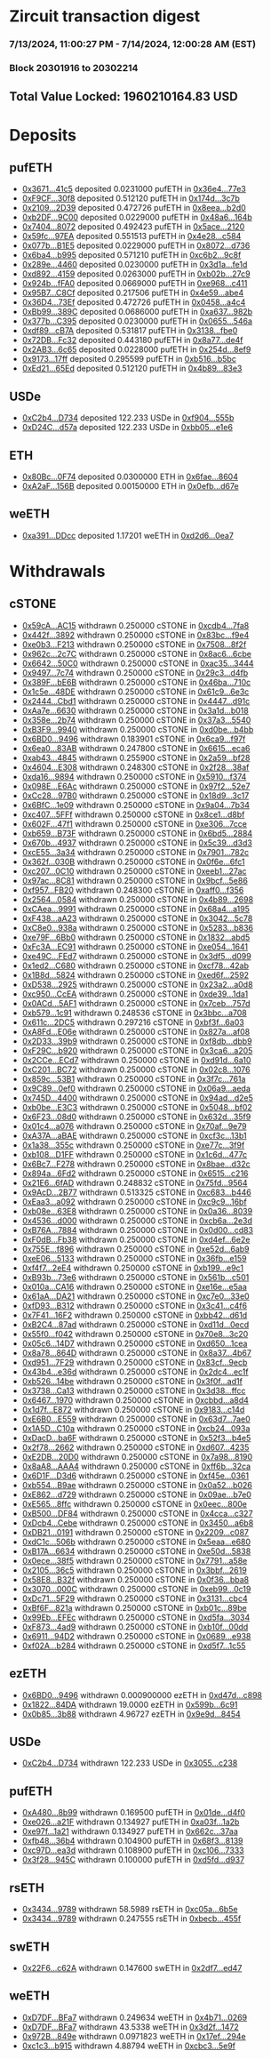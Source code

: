# Zircuit transaction digest
### 7/13/2024, 11:00:27 PM - 7/14/2024, 12:00:28 AM (EST)
### Block 20301916 to 20302214

## Total Value Locked: 1960210164.83 USD

# Deposits
## pufETH
- [0x3671...41c5](https://etherscan.io/address/0x3671193239BcE4B9fD1615aE35FF0c86D1f241c5) deposited 0.0231000 pufETH in [0x36e4...77e3](https://etherscan.io/tx/0x3671193239BcE4B9fD1615aE35FF0c86D1f241c5)
- [0xF9CF...30f8](https://etherscan.io/address/0xF9CFd1f80f9D730d346A314e9050923e63Cd30f8) deposited 0.512120 pufETH in [0x174d...3c7b](https://etherscan.io/tx/0xF9CFd1f80f9D730d346A314e9050923e63Cd30f8)
- [0x2109...2D39](https://etherscan.io/address/0x2109E464DD3a5a4E5F41A950079A755375A62D39) deposited 0.472726 pufETH in [0x8eea...b2d0](https://etherscan.io/tx/0x2109E464DD3a5a4E5F41A950079A755375A62D39)
- [0xb2DF...9C00](https://etherscan.io/address/0xb2DF1088cd60b55a3E550d3F5B47F8645ABF9C00) deposited 0.0229000 pufETH in [0x48a6...164b](https://etherscan.io/tx/0xb2DF1088cd60b55a3E550d3F5B47F8645ABF9C00)
- [0x7404...8072](https://etherscan.io/address/0x74047438e294E7E1082d10e9E38Cae880B688072) deposited 0.492423 pufETH in [0x5ace...2120](https://etherscan.io/tx/0x74047438e294E7E1082d10e9E38Cae880B688072)
- [0x59fc...97EA](https://etherscan.io/address/0x59fc0e4865b70525be83BC46f1Aa03f60F4B97EA) deposited 0.551513 pufETH in [0x4e28...c584](https://etherscan.io/tx/0x59fc0e4865b70525be83BC46f1Aa03f60F4B97EA)
- [0x077b...B1E5](https://etherscan.io/address/0x077b0df30677416cA022baE41C4345792fFaB1E5) deposited 0.0229000 pufETH in [0x8072...d736](https://etherscan.io/tx/0x077b0df30677416cA022baE41C4345792fFaB1E5)
- [0x6ba4...b995](https://etherscan.io/address/0x6ba42381339aeB5Dc62A1db9031260648520b995) deposited 0.571210 pufETH in [0xc6b2...9c8f](https://etherscan.io/tx/0x6ba42381339aeB5Dc62A1db9031260648520b995)
- [0x289e...4460](https://etherscan.io/address/0x289e5c65D49461FADe22f0125e82E8377B814460) deposited 0.0230000 pufETH in [0x3d1a...fe1d](https://etherscan.io/tx/0x289e5c65D49461FADe22f0125e82E8377B814460)
- [0xd892...4159](https://etherscan.io/address/0xd892e99956C81928004250d0D1370F93996F4159) deposited 0.0263000 pufETH in [0xb02b...27c9](https://etherscan.io/tx/0xd892e99956C81928004250d0D1370F93996F4159)
- [0x924b...fFA0](https://etherscan.io/address/0x924bdE4Cf7CE16cd40F0Df2d2bd1D00FdDAdfFA0) deposited 0.0669000 pufETH in [0xe968...c411](https://etherscan.io/tx/0x924bdE4Cf7CE16cd40F0Df2d2bd1D00FdDAdfFA0)
- [0x95B7...C8Cf](https://etherscan.io/address/0x95B74e7F92b249bD4Cb7e6c5533a683C73E5C8Cf) deposited 0.217506 pufETH in [0x4e59...abe4](https://etherscan.io/tx/0x95B74e7F92b249bD4Cb7e6c5533a683C73E5C8Cf)
- [0x36D4...73Ef](https://etherscan.io/address/0x36D4DA8461Da2346aeC30C3fE98c8C476CD573Ef) deposited 0.472726 pufETH in [0x0458...a4c4](https://etherscan.io/tx/0x36D4DA8461Da2346aeC30C3fE98c8C476CD573Ef)
- [0xBb99...389C](https://etherscan.io/address/0xBb9958E9Cf619848026D0e85bBa80eb52dc3389C) deposited 0.0686000 pufETH in [0xa637...982b](https://etherscan.io/tx/0xBb9958E9Cf619848026D0e85bBa80eb52dc3389C)
- [0x377b...C395](https://etherscan.io/address/0x377bF875529672AbD55Dd34eEd72116c241bC395) deposited 0.0230000 pufETH in [0x0655...546a](https://etherscan.io/tx/0x377bF875529672AbD55Dd34eEd72116c241bC395)
- [0xdf89...cB7A](https://etherscan.io/address/0xdf8962155e02e7Bc1d177D0E3B790b352363cB7A) deposited 0.531817 pufETH in [0x3138...fbe0](https://etherscan.io/tx/0xdf8962155e02e7Bc1d177D0E3B790b352363cB7A)
- [0x72DB...Fc32](https://etherscan.io/address/0x72DBF2D2EDFed98b0ABb9F122173D2A150f9Fc32) deposited 0.443180 pufETH in [0x8a77...de4f](https://etherscan.io/tx/0x72DBF2D2EDFed98b0ABb9F122173D2A150f9Fc32)
- [0x2AB3...6c65](https://etherscan.io/address/0x2AB3db6f084817245D6F2eEDA5449f3b9Ecc6c65) deposited 0.0228000 pufETH in [0x254d...8ef9](https://etherscan.io/tx/0x2AB3db6f084817245D6F2eEDA5449f3b9Ecc6c65)
- [0x9173...17ff](https://etherscan.io/address/0x917376C6F59570484ac6f3A32F7Ee8F35Ef217ff) deposited 0.295599 pufETH in [0xb516...b5bc](https://etherscan.io/tx/0x917376C6F59570484ac6f3A32F7Ee8F35Ef217ff)
- [0xEd21...65Ed](https://etherscan.io/address/0xEd216a4e78E216E4f37E788Ec4B616C1802c65Ed) deposited 0.512120 pufETH in [0x4b89...83e3](https://etherscan.io/tx/0xEd216a4e78E216E4f37E788Ec4B616C1802c65Ed)
## USDe
- [0xC2b4...D734](https://etherscan.io/address/0xC2b4186dde45BAa2039DfC0Af0377a177DA9D734) deposited 122.233 USDe in [0xf904...555b](https://etherscan.io/tx/0xC2b4186dde45BAa2039DfC0Af0377a177DA9D734)
- [0xD24C...d57a](https://etherscan.io/address/0xD24Cfe2d0fa81369ca6291c28ac5426e16B6d57a) deposited 122.233 USDe in [0xbb05...e1e6](https://etherscan.io/tx/0xD24Cfe2d0fa81369ca6291c28ac5426e16B6d57a)
## ETH
- [0x80Bc...0F74](https://etherscan.io/address/0x80BcC2e3cF7Bb18483276Da9A385Feca08F00F74) deposited 0.0300000 ETH in [0x6fae...8604](https://etherscan.io/tx/0x80BcC2e3cF7Bb18483276Da9A385Feca08F00F74)
- [0xA2aF...156B](https://etherscan.io/address/0xA2aF4Fd73214CCBDD9562Db208Fed6543490156B) deposited 0.00150000 ETH in [0x0efb...d67e](https://etherscan.io/tx/0xA2aF4Fd73214CCBDD9562Db208Fed6543490156B)
## weETH
- [0xa391...DDcc](https://etherscan.io/address/0xa3919c3f706560fD5c112827B7F0EC4233c0DDcc) deposited 1.17201 weETH in [0xd2d6...0ea7](https://etherscan.io/tx/0xa3919c3f706560fD5c112827B7F0EC4233c0DDcc)
# Withdrawals
## cSTONE
- [0x59cA...AC15](https://etherscan.io/address/0x59cA17C09B369ded5BA8221Bb54c14e88E67AC15) withdrawn 0.250000 cSTONE in [0xcdb4...7fa8](https://etherscan.io/tx/0x59cA17C09B369ded5BA8221Bb54c14e88E67AC15)
- [0x442f...3892](https://etherscan.io/address/0x442f37EdE65b90C367Eca4210180664025F53892) withdrawn 0.250000 cSTONE in [0x83bc...f9e4](https://etherscan.io/tx/0x442f37EdE65b90C367Eca4210180664025F53892)
- [0xe0b3...F213](https://etherscan.io/address/0xe0b3dCc698bB9Ec9779669f7Ded1166bE25FF213) withdrawn 0.250000 cSTONE in [0x7508...8f2f](https://etherscan.io/tx/0xe0b3dCc698bB9Ec9779669f7Ded1166bE25FF213)
- [0x962c...2c7C](https://etherscan.io/address/0x962c6b856f84fa7cb4749AF669E174Ef89c42c7C) withdrawn 0.250000 cSTONE in [0x8ac6...6cbe](https://etherscan.io/tx/0x962c6b856f84fa7cb4749AF669E174Ef89c42c7C)
- [0x6642...50C0](https://etherscan.io/address/0x6642a22f475a88e085A86F174C92D297773650C0) withdrawn 0.250000 cSTONE in [0xac35...3444](https://etherscan.io/tx/0x6642a22f475a88e085A86F174C92D297773650C0)
- [0x9497...7c74](https://etherscan.io/address/0x94979da7cE9E509F3Be11C3B42FA0874A0aa7c74) withdrawn 0.250000 cSTONE in [0x29c3...d4fb](https://etherscan.io/tx/0x94979da7cE9E509F3Be11C3B42FA0874A0aa7c74)
- [0x389F...bE6B](https://etherscan.io/address/0x389F432f38812C6413E594c6D70CE63ab7A8bE6B) withdrawn 0.250000 cSTONE in [0x46ba...710c](https://etherscan.io/tx/0x389F432f38812C6413E594c6D70CE63ab7A8bE6B)
- [0x1c5e...48DE](https://etherscan.io/address/0x1c5edcb135e0f2f3Ec5acB0cac225730aEa248DE) withdrawn 0.250000 cSTONE in [0x61c9...6e3c](https://etherscan.io/tx/0x1c5edcb135e0f2f3Ec5acB0cac225730aEa248DE)
- [0x2444...Cbd1](https://etherscan.io/address/0x244461678C122516df88a8529477398Eb6c6Cbd1) withdrawn 0.250000 cSTONE in [0x4447...d91c](https://etherscan.io/tx/0x244461678C122516df88a8529477398Eb6c6Cbd1)
- [0xAa7e...6630](https://etherscan.io/address/0xAa7e448447E8198eC3796819AeE7B436e89C6630) withdrawn 0.250000 cSTONE in [0x3a1d...b018](https://etherscan.io/tx/0xAa7e448447E8198eC3796819AeE7B436e89C6630)
- [0x358e...2b74](https://etherscan.io/address/0x358ee15e33Ef446DC154b098A7FA6F5835592b74) withdrawn 0.250000 cSTONE in [0x37a3...5540](https://etherscan.io/tx/0x358ee15e33Ef446DC154b098A7FA6F5835592b74)
- [0xB3F9...9940](https://etherscan.io/address/0xB3F932a2aC864911E439C9f42D7E1b655B769940) withdrawn 0.250000 cSTONE in [0xd0be...b4bb](https://etherscan.io/tx/0xB3F932a2aC864911E439C9f42D7E1b655B769940)
- [0x6BD0...9496](https://etherscan.io/address/0x6BD0e0DAB71b96312D6aa892d9faba93D2439496) withdrawn 0.183901 cSTONE in [0x6ca9...f97f](https://etherscan.io/tx/0x6BD0e0DAB71b96312D6aa892d9faba93D2439496)
- [0x6ea0...83AB](https://etherscan.io/address/0x6ea0E87113B64E0a3C0F0D49e57649199eD283AB) withdrawn 0.247800 cSTONE in [0x6615...eca6](https://etherscan.io/tx/0x6ea0E87113B64E0a3C0F0D49e57649199eD283AB)
- [0xab43...4845](https://etherscan.io/address/0xab43E5fC62c3bdE6930a4011fC5b5722B3EA4845) withdrawn 0.255900 cSTONE in [0x2a59...bf28](https://etherscan.io/tx/0xab43E5fC62c3bdE6930a4011fC5b5722B3EA4845)
- [0x4604...E308](https://etherscan.io/address/0x46046545519918383Abbc84Ac1A14bC197b0E308) withdrawn 0.248300 cSTONE in [0x2f28...38af](https://etherscan.io/tx/0x46046545519918383Abbc84Ac1A14bC197b0E308)
- [0xda16...9894](https://etherscan.io/address/0xda1609337A9A189b23086e0a020D6F7782b69894) withdrawn 0.250000 cSTONE in [0x5910...f374](https://etherscan.io/tx/0xda1609337A9A189b23086e0a020D6F7782b69894)
- [0x098E...E6Ac](https://etherscan.io/address/0x098Edb09D091c4dB2596D840449C2Ad8D961E6Ac) withdrawn 0.250000 cSTONE in [0x97f2...52e7](https://etherscan.io/tx/0x098Edb09D091c4dB2596D840449C2Ad8D961E6Ac)
- [0xCc28...97B0](https://etherscan.io/address/0xCc28da221917425886325d4124d25eCCB47C97B0) withdrawn 0.250000 cSTONE in [0x18d9...3c17](https://etherscan.io/tx/0xCc28da221917425886325d4124d25eCCB47C97B0)
- [0x6BfC...1e09](https://etherscan.io/address/0x6BfC58145365d03CA9Ee7966a5ADaFFF3e4A1e09) withdrawn 0.250000 cSTONE in [0x9a04...7b34](https://etherscan.io/tx/0x6BfC58145365d03CA9Ee7966a5ADaFFF3e4A1e09)
- [0xc407...5FFf](https://etherscan.io/address/0xc4079B3d74b1156de9DBF2a7B28aE087C4Eb5FFf) withdrawn 0.250000 cSTONE in [0x8ce1...d8bf](https://etherscan.io/tx/0xc4079B3d74b1156de9DBF2a7B28aE087C4Eb5FFf)
- [0x602F...47f1](https://etherscan.io/address/0x602F46b02C9A245021Af31f9b8b4B06fbb9f47f1) withdrawn 0.250000 cSTONE in [0xe306...7cce](https://etherscan.io/tx/0x602F46b02C9A245021Af31f9b8b4B06fbb9f47f1)
- [0xb659...B73F](https://etherscan.io/address/0xb65925831a107b2eeF4c2249F84a95ff3588B73F) withdrawn 0.250000 cSTONE in [0x6bd5...2884](https://etherscan.io/tx/0xb65925831a107b2eeF4c2249F84a95ff3588B73F)
- [0x670b...4937](https://etherscan.io/address/0x670b9b23c71DAaFBB44Efa33e2Edf7c4f0844937) withdrawn 0.250000 cSTONE in [0x5c39...d3d3](https://etherscan.io/tx/0x670b9b23c71DAaFBB44Efa33e2Edf7c4f0844937)
- [0xcE55...3a34](https://etherscan.io/address/0xcE55a4cC1ae7fE13887ceC20551E8c294B8e3a34) withdrawn 0.250000 cSTONE in [0x7901...782c](https://etherscan.io/tx/0xcE55a4cC1ae7fE13887ceC20551E8c294B8e3a34)
- [0x362f...030B](https://etherscan.io/address/0x362fA09909F205258Ede56F9e08fc9E30BdE030B) withdrawn 0.250000 cSTONE in [0x0f6e...6fc1](https://etherscan.io/tx/0x362fA09909F205258Ede56F9e08fc9E30BdE030B)
- [0xc207...0C10](https://etherscan.io/address/0xc207d9067524094DE54b528747eaeE0Db6b20C10) withdrawn 0.250000 cSTONE in [0xeeb1...27ac](https://etherscan.io/tx/0xc207d9067524094DE54b528747eaeE0Db6b20C10)
- [0x97ac...8C81](https://etherscan.io/address/0x97acFc02027246251aFcF33896679d2C9e808C81) withdrawn 0.250000 cSTONE in [0x9bcf...5e86](https://etherscan.io/tx/0x97acFc02027246251aFcF33896679d2C9e808C81)
- [0xf957...FB20](https://etherscan.io/address/0xf95794338B2E1b9320CD364368366c8013bcFB20) withdrawn 0.248300 cSTONE in [0xaff0...f356](https://etherscan.io/tx/0xf95794338B2E1b9320CD364368366c8013bcFB20)
- [0x2564...0584](https://etherscan.io/address/0x2564b231E89AAF7B50f16375A5a2B42de6440584) withdrawn 0.250000 cSTONE in [0x4b89...2698](https://etherscan.io/tx/0x2564b231E89AAF7B50f16375A5a2B42de6440584)
- [0xCAea...9991](https://etherscan.io/address/0xCAea18DcE2fd031909aaB5F388b8e0A9f1f29991) withdrawn 0.250000 cSTONE in [0x68a4...a195](https://etherscan.io/tx/0xCAea18DcE2fd031909aaB5F388b8e0A9f1f29991)
- [0xF438...aA23](https://etherscan.io/address/0xF4382969A1745AD3e497cb3634F6aDDF46B4aA23) withdrawn 0.250000 cSTONE in [0x3042...5c78](https://etherscan.io/tx/0xF4382969A1745AD3e497cb3634F6aDDF46B4aA23)
- [0xC8e0...938a](https://etherscan.io/address/0xC8e0f76451C6794de6FB1da1409684a91F89938a) withdrawn 0.250000 cSTONE in [0x5283...b836](https://etherscan.io/tx/0xC8e0f76451C6794de6FB1da1409684a91F89938a)
- [0xe79F...6Bb0](https://etherscan.io/address/0xe79F9169e30a3D3f543423b81413411F6fcA6Bb0) withdrawn 0.250000 cSTONE in [0x1832...abd5](https://etherscan.io/tx/0xe79F9169e30a3D3f543423b81413411F6fcA6Bb0)
- [0xFc3A...EC91](https://etherscan.io/address/0xFc3ACE02661599dc68C58D00bA532EA2A83AEC91) withdrawn 0.250000 cSTONE in [0xe054...1641](https://etherscan.io/tx/0xFc3ACE02661599dc68C58D00bA532EA2A83AEC91)
- [0xe49C...FEd7](https://etherscan.io/address/0xe49C8A404f214586bAdC2F649BaC2ed5cD5aFEd7) withdrawn 0.250000 cSTONE in [0x3df5...d099](https://etherscan.io/tx/0xe49C8A404f214586bAdC2F649BaC2ed5cD5aFEd7)
- [0x1ed2...C680](https://etherscan.io/address/0x1ed26218a9f5620813D668106c87668D9C40C680) withdrawn 0.250000 cSTONE in [0xcf78...42ab](https://etherscan.io/tx/0x1ed26218a9f5620813D668106c87668D9C40C680)
- [0x1B8d...5824](https://etherscan.io/address/0x1B8da46e6810924D5ba88397AFd4ceB7a7525824) withdrawn 0.250000 cSTONE in [0xed6f...2592](https://etherscan.io/tx/0x1B8da46e6810924D5ba88397AFd4ceB7a7525824)
- [0xD538...2925](https://etherscan.io/address/0xD538d0bda25952D9EF2237149a777eFbC2cB2925) withdrawn 0.250000 cSTONE in [0x23a2...a0d8](https://etherscan.io/tx/0xD538d0bda25952D9EF2237149a777eFbC2cB2925)
- [0xc950...CcEA](https://etherscan.io/address/0xc950Be231319a5F6A33cDe330e1Dd5D78fF5CcEA) withdrawn 0.250000 cSTONE in [0xde39...1da1](https://etherscan.io/tx/0xc950Be231319a5F6A33cDe330e1Dd5D78fF5CcEA)
- [0x0ACd...5AF1](https://etherscan.io/address/0x0ACd974c42a47c347A1E7531F9A03796Be825AF1) withdrawn 0.250000 cSTONE in [0x7ceb...757d](https://etherscan.io/tx/0x0ACd974c42a47c347A1E7531F9A03796Be825AF1)
- [0xb579...1c91](https://etherscan.io/address/0xb579FCB101eB871eF06091943c4A25c4fCE61c91) withdrawn 0.248536 cSTONE in [0x3bbc...a708](https://etherscan.io/tx/0xb579FCB101eB871eF06091943c4A25c4fCE61c91)
- [0x611c...2DC5](https://etherscan.io/address/0x611c3bb831853B60b26D5BdEe19BCcf778bD2DC5) withdrawn 0.297216 cSTONE in [0xbf3f...6a03](https://etherscan.io/tx/0x611c3bb831853B60b26D5BdEe19BCcf778bD2DC5)
- [0xA8Fd...E06e](https://etherscan.io/address/0xA8Fd19011FE33cB593c877E3Cb5C87C035c0E06e) withdrawn 0.250000 cSTONE in [0x827a...af08](https://etherscan.io/tx/0xA8Fd19011FE33cB593c877E3Cb5C87C035c0E06e)
- [0x2D33...39b9](https://etherscan.io/address/0x2D33Ae86Cb27Db3f60A27A2c21B057a6d58139b9) withdrawn 0.250000 cSTONE in [0xf8db...dbb9](https://etherscan.io/tx/0x2D33Ae86Cb27Db3f60A27A2c21B057a6d58139b9)
- [0xF29C...b920](https://etherscan.io/address/0xF29C6a874dEe50701621412a77A2175DBE7eb920) withdrawn 0.250000 cSTONE in [0x3ca6...a205](https://etherscan.io/tx/0xF29C6a874dEe50701621412a77A2175DBE7eb920)
- [0x2CCe...ECd7](https://etherscan.io/address/0x2CCecB45e118E0B91a3AC7B726C868037968ECd7) withdrawn 0.250000 cSTONE in [0xd91d...6a10](https://etherscan.io/tx/0x2CCecB45e118E0B91a3AC7B726C868037968ECd7)
- [0xC201...BC72](https://etherscan.io/address/0xC201fa1E056CEAED905c236b990E62AEd7EcBC72) withdrawn 0.250000 cSTONE in [0x02c8...1076](https://etherscan.io/tx/0xC201fa1E056CEAED905c236b990E62AEd7EcBC72)
- [0x859c...53B1](https://etherscan.io/address/0x859cCa823f55e86E65e9A71a626eC67a4e2B53B1) withdrawn 0.250000 cSTONE in [0x3f7c...761a](https://etherscan.io/tx/0x859cCa823f55e86E65e9A71a626eC67a4e2B53B1)
- [0x9C89...0ef0](https://etherscan.io/address/0x9C899c36a180923dDFb717Ab7182348c47C90ef0) withdrawn 0.250000 cSTONE in [0x06a9...aeda](https://etherscan.io/tx/0x9C899c36a180923dDFb717Ab7182348c47C90ef0)
- [0x745D...4400](https://etherscan.io/address/0x745Dc1b2561A0Ee65D913c9d58bEC6edC3654400) withdrawn 0.250000 cSTONE in [0x94ad...d2e5](https://etherscan.io/tx/0x745Dc1b2561A0Ee65D913c9d58bEC6edC3654400)
- [0xb0be...E3C3](https://etherscan.io/address/0xb0be790F71Cae03502D8fE884DBe4763c08dE3C3) withdrawn 0.250000 cSTONE in [0x5048...bf02](https://etherscan.io/tx/0xb0be790F71Cae03502D8fE884DBe4763c08dE3C3)
- [0x6F23...08d0](https://etherscan.io/address/0x6F237196E841f4AFA1f5C82B928f62fC80BD08d0) withdrawn 0.250000 cSTONE in [0x632d...35f9](https://etherscan.io/tx/0x6F237196E841f4AFA1f5C82B928f62fC80BD08d0)
- [0x01c4...a076](https://etherscan.io/address/0x01c4A28501f459dFA5527F70ff2BA31814f5a076) withdrawn 0.250000 cSTONE in [0x70af...9e79](https://etherscan.io/tx/0x01c4A28501f459dFA5527F70ff2BA31814f5a076)
- [0xA37A...aBAE](https://etherscan.io/address/0xA37Aece48EaF77eF5c24A4Ca0A8C5632194EaBAE) withdrawn 0.250000 cSTONE in [0xcf3c...13b1](https://etherscan.io/tx/0xA37Aece48EaF77eF5c24A4Ca0A8C5632194EaBAE)
- [0x1a38...355c](https://etherscan.io/address/0x1a386b74E013DE3314F0E7c291B9fEF25973355c) withdrawn 0.250000 cSTONE in [0xe77c...3f9f](https://etherscan.io/tx/0x1a386b74E013DE3314F0E7c291B9fEF25973355c)
- [0xb108...D1FF](https://etherscan.io/address/0xb108F908E5ecf3209847D3Ba5b1b4e4539C2D1FF) withdrawn 0.250000 cSTONE in [0x1c6d...477c](https://etherscan.io/tx/0xb108F908E5ecf3209847D3Ba5b1b4e4539C2D1FF)
- [0x6Bc7...F278](https://etherscan.io/address/0x6Bc77DcD4Aa26C98bA06eCe36050Ec3a5919F278) withdrawn 0.250000 cSTONE in [0x8bae...d32c](https://etherscan.io/tx/0x6Bc77DcD4Aa26C98bA06eCe36050Ec3a5919F278)
- [0x894a...6Fd2](https://etherscan.io/address/0x894a3d4918d45a46e19A63f0568250e9BEcA6Fd2) withdrawn 0.250000 cSTONE in [0x6515...c216](https://etherscan.io/tx/0x894a3d4918d45a46e19A63f0568250e9BEcA6Fd2)
- [0x21E6...6fAD](https://etherscan.io/address/0x21E687547DA141BBd376D5C26824BE9ab6eC6fAD) withdrawn 0.248832 cSTONE in [0x75fd...9564](https://etherscan.io/tx/0x21E687547DA141BBd376D5C26824BE9ab6eC6fAD)
- [0x9AcD...2B77](https://etherscan.io/address/0x9AcDA0bbC8E2Be53db230B1Fa7E1743262842B77) withdrawn 0.513325 cSTONE in [0xc683...b446](https://etherscan.io/tx/0x9AcDA0bbC8E2Be53db230B1Fa7E1743262842B77)
- [0xEaa3...a092](https://etherscan.io/address/0xEaa32E4954c2443ACC8B8e76ab9462797c7fa092) withdrawn 0.250000 cSTONE in [0xc9c9...16bf](https://etherscan.io/tx/0xEaa32E4954c2443ACC8B8e76ab9462797c7fa092)
- [0xb08e...63E8](https://etherscan.io/address/0xb08e5c47526d871b7acb427Fa46D9a3b8Cf063E8) withdrawn 0.250000 cSTONE in [0x0a36...8039](https://etherscan.io/tx/0xb08e5c47526d871b7acb427Fa46D9a3b8Cf063E8)
- [0x4536...d000](https://etherscan.io/address/0x453661868951875cB53Dfee8442F9f61E373d000) withdrawn 0.250000 cSTONE in [0xcb6a...2e3d](https://etherscan.io/tx/0x453661868951875cB53Dfee8442F9f61E373d000)
- [0xB76A...7884](https://etherscan.io/address/0xB76ACE71a6beD6843A1046d549Cbe499F54E7884) withdrawn 0.250000 cSTONE in [0x0d00...cd83](https://etherscan.io/tx/0xB76ACE71a6beD6843A1046d549Cbe499F54E7884)
- [0xF0dB...Fb38](https://etherscan.io/address/0xF0dB8B40265Cfbe0B4eB4D78b0Cc9046e69eFb38) withdrawn 0.250000 cSTONE in [0xd4ef...6e2e](https://etherscan.io/tx/0xF0dB8B40265Cfbe0B4eB4D78b0Cc9046e69eFb38)
- [0x755E...f896](https://etherscan.io/address/0x755E20B6A85F0B3a89D2698dE701cbB3CaFDf896) withdrawn 0.250000 cSTONE in [0xe52d...6ab9](https://etherscan.io/tx/0x755E20B6A85F0B3a89D2698dE701cbB3CaFDf896)
- [0xeE06...5133](https://etherscan.io/address/0xeE06FC6d3B059Beec330de9d1cAbC2efA4dD5133) withdrawn 0.250000 cSTONE in [0x36fb...e159](https://etherscan.io/tx/0xeE06FC6d3B059Beec330de9d1cAbC2efA4dD5133)
- [0xf4f7...2eE4](https://etherscan.io/address/0xf4f7e8D9B6FCd1f8aeaB1879A1d3391CB8D72eE4) withdrawn 0.250000 cSTONE in [0xb199...e9c1](https://etherscan.io/tx/0xf4f7e8D9B6FCd1f8aeaB1879A1d3391CB8D72eE4)
- [0xB93b...73e6](https://etherscan.io/address/0xB93b4A3618b1c1DE3eB02B022FE2e9B7808e73e6) withdrawn 0.250000 cSTONE in [0x561b...c501](https://etherscan.io/tx/0xB93b4A3618b1c1DE3eB02B022FE2e9B7808e73e6)
- [0x010a...CA16](https://etherscan.io/address/0x010a2707071f4bFa3AB87E401244bd6Ed764CA16) withdrawn 0.250000 cSTONE in [0xe16e...e5aa](https://etherscan.io/tx/0x010a2707071f4bFa3AB87E401244bd6Ed764CA16)
- [0x61aA...DA21](https://etherscan.io/address/0x61aA833d843F01700DF135a80F910829C459DA21) withdrawn 0.250000 cSTONE in [0xc7e0...33e0](https://etherscan.io/tx/0x61aA833d843F01700DF135a80F910829C459DA21)
- [0xfD93...B312](https://etherscan.io/address/0xfD93EcD55052367F0EE0dF3F563Adb88df92B312) withdrawn 0.250000 cSTONE in [0x3c41...c4f6](https://etherscan.io/tx/0xfD93EcD55052367F0EE0dF3F563Adb88df92B312)
- [0x7F41...16F2](https://etherscan.io/address/0x7F418dDB3E00c06cD73237a570440Ecd7BFD16F2) withdrawn 0.250000 cSTONE in [0xbb42...d61d](https://etherscan.io/tx/0x7F418dDB3E00c06cD73237a570440Ecd7BFD16F2)
- [0xB2C4...87ad](https://etherscan.io/address/0xB2C4BEd417c1AF30fD45c93E0baBC1644e7487ad) withdrawn 0.250000 cSTONE in [0xd11d...0ecd](https://etherscan.io/tx/0xB2C4BEd417c1AF30fD45c93E0baBC1644e7487ad)
- [0x55f0...f042](https://etherscan.io/address/0x55f0492757e622413A8568840704BC1E9CbFf042) withdrawn 0.250000 cSTONE in [0x70e8...3c20](https://etherscan.io/tx/0x55f0492757e622413A8568840704BC1E9CbFf042)
- [0x05c6...14D7](https://etherscan.io/address/0x05c6f325E2E678Ed2B483e2b2e5aBf6C4eDE14D7) withdrawn 0.250000 cSTONE in [0xd650...1cea](https://etherscan.io/tx/0x05c6f325E2E678Ed2B483e2b2e5aBf6C4eDE14D7)
- [0x8a78...864D](https://etherscan.io/address/0x8a78579552A44faFCB5ef4BF0A25bF85915d864D) withdrawn 0.250000 cSTONE in [0x8a37...4b67](https://etherscan.io/tx/0x8a78579552A44faFCB5ef4BF0A25bF85915d864D)
- [0xd951...7F29](https://etherscan.io/address/0xd95197B305F308b2083DfA64188446fb1d527F29) withdrawn 0.250000 cSTONE in [0x83cf...9ecb](https://etherscan.io/tx/0xd95197B305F308b2083DfA64188446fb1d527F29)
- [0x43b4...e36d](https://etherscan.io/address/0x43b401dCa7c374966846906101071Ef38E81e36d) withdrawn 0.250000 cSTONE in [0x2dc4...ec1f](https://etherscan.io/tx/0x43b401dCa7c374966846906101071Ef38E81e36d)
- [0xb526...14be](https://etherscan.io/address/0xb5262FAC021cEE8e466339abE120266e6bf714be) withdrawn 0.250000 cSTONE in [0x3f0f...ad1f](https://etherscan.io/tx/0xb5262FAC021cEE8e466339abE120266e6bf714be)
- [0x3738...Ca13](https://etherscan.io/address/0x373805d9CbaC38Efd0cA5f5dba5630a8685ECa13) withdrawn 0.250000 cSTONE in [0x3d38...ffcc](https://etherscan.io/tx/0x373805d9CbaC38Efd0cA5f5dba5630a8685ECa13)
- [0x6467...1970](https://etherscan.io/address/0x646772a9d4822D2ba4F789f53dBA7F06dc6b1970) withdrawn 0.250000 cSTONE in [0xcbbd...a8d4](https://etherscan.io/tx/0x646772a9d4822D2ba4F789f53dBA7F06dc6b1970)
- [0x1d7f...E872](https://etherscan.io/address/0x1d7f581d6b01C70E0F3617F5cc6d34ad73b6E872) withdrawn 0.250000 cSTONE in [0x9183...c14d](https://etherscan.io/tx/0x1d7f581d6b01C70E0F3617F5cc6d34ad73b6E872)
- [0xE6B0...E559](https://etherscan.io/address/0xE6B083c165Bcdd4de567A081F00100962A38E559) withdrawn 0.250000 cSTONE in [0x63d7...7ae0](https://etherscan.io/tx/0xE6B083c165Bcdd4de567A081F00100962A38E559)
- [0x1A5D...C10a](https://etherscan.io/address/0x1A5DabC1488f6692Fd3fd9b640292F1A2fFfC10a) withdrawn 0.250000 cSTONE in [0xcb24...093a](https://etherscan.io/tx/0x1A5DabC1488f6692Fd3fd9b640292F1A2fFfC10a)
- [0xDacD...ba6F](https://etherscan.io/address/0xDacD64491645Bf400945b74268998502Ce14ba6F) withdrawn 0.250000 cSTONE in [0x52f3...b4e5](https://etherscan.io/tx/0xDacD64491645Bf400945b74268998502Ce14ba6F)
- [0x2f78...2662](https://etherscan.io/address/0x2f78c9f0fCe1C23E6F06874f2A7187D316932662) withdrawn 0.250000 cSTONE in [0xd607...4235](https://etherscan.io/tx/0x2f78c9f0fCe1C23E6F06874f2A7187D316932662)
- [0xE2DB...20D0](https://etherscan.io/address/0xE2DB75717baa231cF5D2Fc631d1798a9743020D0) withdrawn 0.250000 cSTONE in [0x7a98...8190](https://etherscan.io/tx/0xE2DB75717baa231cF5D2Fc631d1798a9743020D0)
- [0x8aA8...AAA4](https://etherscan.io/address/0x8aA8047eeF01C675043c04eB91833385EFcdAAA4) withdrawn 0.250000 cSTONE in [0xff6b...32ca](https://etherscan.io/tx/0x8aA8047eeF01C675043c04eB91833385EFcdAAA4)
- [0x6D1F...D3d6](https://etherscan.io/address/0x6D1F191B6cC736Ce81c1ECD491b45f4F171bD3d6) withdrawn 0.250000 cSTONE in [0xf45e...0361](https://etherscan.io/tx/0x6D1F191B6cC736Ce81c1ECD491b45f4F171bD3d6)
- [0xb554...B9ae](https://etherscan.io/address/0xb554043706074c79828DEDba403d9E0bB19bB9ae) withdrawn 0.250000 cSTONE in [0x0a52...b026](https://etherscan.io/tx/0xb554043706074c79828DEDba403d9E0bB19bB9ae)
- [0xE862...d729](https://etherscan.io/address/0xE8629168312173Af8f3fd77E2EDDe672996Ad729) withdrawn 0.250000 cSTONE in [0x09ae...b7e0](https://etherscan.io/tx/0xE8629168312173Af8f3fd77E2EDDe672996Ad729)
- [0xE565...8ffc](https://etherscan.io/address/0xE565DeB25618856BCDd4467E432e4c43A70c8ffc) withdrawn 0.250000 cSTONE in [0x0eec...800e](https://etherscan.io/tx/0xE565DeB25618856BCDd4467E432e4c43A70c8ffc)
- [0xB500...DF84](https://etherscan.io/address/0xB500Fab62bAC71eC85660223bf56b4411521DF84) withdrawn 0.250000 cSTONE in [0x4cca...c327](https://etherscan.io/tx/0xB500Fab62bAC71eC85660223bf56b4411521DF84)
- [0xDcb4...Cebe](https://etherscan.io/address/0xDcb48BFa064e3582Ab215CB07007322F1f77Cebe) withdrawn 0.250000 cSTONE in [0x3450...a6b8](https://etherscan.io/tx/0xDcb48BFa064e3582Ab215CB07007322F1f77Cebe)
- [0xDB21...0191](https://etherscan.io/address/0xDB2155Ba0a36ACEbF4417Ac2165e581f98D90191) withdrawn 0.250000 cSTONE in [0x2209...c087](https://etherscan.io/tx/0xDB2155Ba0a36ACEbF4417Ac2165e581f98D90191)
- [0xdC1c...506b](https://etherscan.io/address/0xdC1c9a5aBB2ab6e7c4274bA307F125A7a01E506b) withdrawn 0.250000 cSTONE in [0x5eaa...e680](https://etherscan.io/tx/0xdC1c9a5aBB2ab6e7c4274bA307F125A7a01E506b)
- [0xB17A...6634](https://etherscan.io/address/0xB17A2eF38416626dea8d4d09F37f353D8De76634) withdrawn 0.250000 cSTONE in [0xe50d...5838](https://etherscan.io/tx/0xB17A2eF38416626dea8d4d09F37f353D8De76634)
- [0x0ece...38f5](https://etherscan.io/address/0x0eceb7f7e4154c4c8eF080Fe7704f01BFba438f5) withdrawn 0.250000 cSTONE in [0x7791...a58e](https://etherscan.io/tx/0x0eceb7f7e4154c4c8eF080Fe7704f01BFba438f5)
- [0x2105...36c5](https://etherscan.io/address/0x2105a9a56cDdE0b5FaD5601D8Dc4e962d62536c5) withdrawn 0.250000 cSTONE in [0x3bbf...2619](https://etherscan.io/tx/0x2105a9a56cDdE0b5FaD5601D8Dc4e962d62536c5)
- [0x58E8...B32f](https://etherscan.io/address/0x58E83c701F0dd24bC974d98A7D978c1e2060B32f) withdrawn 0.250000 cSTONE in [0x0f36...bba8](https://etherscan.io/tx/0x58E83c701F0dd24bC974d98A7D978c1e2060B32f)
- [0x3070...000C](https://etherscan.io/address/0x30702f7bC443eA8d1BDcde174d9c4144FAfC000C) withdrawn 0.250000 cSTONE in [0xeb99...0c19](https://etherscan.io/tx/0x30702f7bC443eA8d1BDcde174d9c4144FAfC000C)
- [0xDc71...5F29](https://etherscan.io/address/0xDc71b2d03e87822581D1BdeA51108cF703DC5F29) withdrawn 0.250000 cSTONE in [0x3131...cbc4](https://etherscan.io/tx/0xDc71b2d03e87822581D1BdeA51108cF703DC5F29)
- [0xBf6F...821a](https://etherscan.io/address/0xBf6F89b44c8D26207BA0B5C4D3f5CC2F698c821a) withdrawn 0.250000 cSTONE in [0xb01c...89be](https://etherscan.io/tx/0xBf6F89b44c8D26207BA0B5C4D3f5CC2F698c821a)
- [0x99Eb...EFEc](https://etherscan.io/address/0x99Ebb443a1743aBe81BBd78a7B8f8d57f17eEFEc) withdrawn 0.250000 cSTONE in [0xd5fa...3034](https://etherscan.io/tx/0x99Ebb443a1743aBe81BBd78a7B8f8d57f17eEFEc)
- [0xF873...4ad9](https://etherscan.io/address/0xF87381FEd5e33ED368d26dd70de9Da3CD2D24ad9) withdrawn 0.250000 cSTONE in [0xb10f...00dd](https://etherscan.io/tx/0xF87381FEd5e33ED368d26dd70de9Da3CD2D24ad9)
- [0x6911...94D2](https://etherscan.io/address/0x69114F1f1DE705386dC87f7F3074E4cA8B7a94D2) withdrawn 0.250000 cSTONE in [0x0689...e938](https://etherscan.io/tx/0x69114F1f1DE705386dC87f7F3074E4cA8B7a94D2)
- [0xf02A...b284](https://etherscan.io/address/0xf02Acb1E4a5A1bddd4633E8C2B2789cF6cACb284) withdrawn 0.250000 cSTONE in [0xd5f7...1c55](https://etherscan.io/tx/0xf02Acb1E4a5A1bddd4633E8C2B2789cF6cACb284)
## ezETH
- [0x6BD0...9496](https://etherscan.io/address/0x6BD0e0DAB71b96312D6aa892d9faba93D2439496) withdrawn 0.000900000 ezETH in [0xd47d...c898](https://etherscan.io/tx/0x6BD0e0DAB71b96312D6aa892d9faba93D2439496)
- [0x1822...84DA](https://etherscan.io/address/0x1822fC449ecF42C5135cc0a1C0A21458237E84DA) withdrawn 19.0000 ezETH in [0x599b...6c91](https://etherscan.io/tx/0x1822fC449ecF42C5135cc0a1C0A21458237E84DA)
- [0x0b85...3b88](https://etherscan.io/address/0x0b8581BB99511297f156da5DE39B482524C33b88) withdrawn 4.96727 ezETH in [0x9e9d...8454](https://etherscan.io/tx/0x0b8581BB99511297f156da5DE39B482524C33b88)
## USDe
- [0xC2b4...D734](https://etherscan.io/address/0xC2b4186dde45BAa2039DfC0Af0377a177DA9D734) withdrawn 122.233 USDe in [0x3055...c238](https://etherscan.io/tx/0xC2b4186dde45BAa2039DfC0Af0377a177DA9D734)
## pufETH
- [0xA480...8b99](https://etherscan.io/address/0xA480fE162DB055aeAA87373d561353cf27F58b99) withdrawn 0.169500 pufETH in [0x01de...d4f0](https://etherscan.io/tx/0xA480fE162DB055aeAA87373d561353cf27F58b99)
- [0xe026...a21F](https://etherscan.io/address/0xe026Ee9422938c4368aBd1E18D636F0cD68da21F) withdrawn 0.134927 pufETH in [0xa03f...1a2b](https://etherscan.io/tx/0xe026Ee9422938c4368aBd1E18D636F0cD68da21F)
- [0xe97f...1a21](https://etherscan.io/address/0xe97f9111893B0f55dee0ceB14E9243B60Ed31a21) withdrawn 0.134927 pufETH in [0x662c...37aa](https://etherscan.io/tx/0xe97f9111893B0f55dee0ceB14E9243B60Ed31a21)
- [0xfb48...36b4](https://etherscan.io/address/0xfb48451D9A939e2DFAc717B9aBb2c497D0B036b4) withdrawn 0.104900 pufETH in [0x68f3...8139](https://etherscan.io/tx/0xfb48451D9A939e2DFAc717B9aBb2c497D0B036b4)
- [0xc97D...ea3d](https://etherscan.io/address/0xc97D65a000b4c5723eA5ceCD45311722c63dea3d) withdrawn 0.108900 pufETH in [0xc106...7333](https://etherscan.io/tx/0xc97D65a000b4c5723eA5ceCD45311722c63dea3d)
- [0x3f28...945C](https://etherscan.io/address/0x3f28360AD780e27AC8AaCa004237231c4232945C) withdrawn 0.100000 pufETH in [0xd5fd...d937](https://etherscan.io/tx/0x3f28360AD780e27AC8AaCa004237231c4232945C)
## rsETH
- [0x3434...9789](https://etherscan.io/address/0x34349c5569e7B846c3558961552D2202760A9789) withdrawn 58.5989 rsETH in [0xc05a...6b5e](https://etherscan.io/tx/0x34349c5569e7B846c3558961552D2202760A9789)
- [0x3434...9789](https://etherscan.io/address/0x34349c5569e7B846c3558961552D2202760A9789) withdrawn 0.247555 rsETH in [0xbecb...455f](https://etherscan.io/tx/0x34349c5569e7B846c3558961552D2202760A9789)
## swETH
- [0x22F6...c62A](https://etherscan.io/address/0x22F6E173EE638eAC5Ef235A750990e049b9Cc62A) withdrawn 0.147600 swETH in [0x2df7...ed47](https://etherscan.io/tx/0x22F6E173EE638eAC5Ef235A750990e049b9Cc62A)
## weETH
- [0xD7DF...BFa7](https://etherscan.io/address/0xD7DF7E085214743530afF339aFC420c7c720BFa7) withdrawn 0.249634 weETH in [0x4b71...0269](https://etherscan.io/tx/0xD7DF7E085214743530afF339aFC420c7c720BFa7)
- [0xD7DF...BFa7](https://etherscan.io/address/0xD7DF7E085214743530afF339aFC420c7c720BFa7) withdrawn 43.5338 weETH in [0x3d2f...1472](https://etherscan.io/tx/0xD7DF7E085214743530afF339aFC420c7c720BFa7)
- [0x972B...849e](https://etherscan.io/address/0x972B5b9B8685A517dB335996eE2493B80a91849e) withdrawn 0.0971823 weETH in [0x17ef...294e](https://etherscan.io/tx/0x972B5b9B8685A517dB335996eE2493B80a91849e)
- [0xc1c3...b915](https://etherscan.io/address/0xc1c3149b8758615Bd14C4A16697B0dbD4914b915) withdrawn 4.88794 weETH in [0xcbc3...5e9f](https://etherscan.io/tx/0xc1c3149b8758615Bd14C4A16697B0dbD4914b915)
